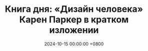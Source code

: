---
title: "Книга дня: «Дизайн человека» Карен Паркер в кратком изложении"
description: >-
  🌟 «Дизайн человека» — книга Карен Паркер, раскрывающая уникальную систему самопознания, которая сочетает астрологию, И-Цзин, каббалу и генетику. Познайте себя с книгой "Дизайн человека"! Раскройте потенциал через саморазвитие и духовность. Читайте обзор рабочей тетради!
date: 2024-10-15 00:00:00 +0800
categories: [Мышление, Конспекты-книг]
tags:
  [
    дизайн-человека,
    карен-паркер,
    саморазвитие,
    самопознание,
    духовность,
    личностный-рост,
    психология,
    осознанность,
    энергетика,
    личная-трансформация,
    внутренняя-гармония,
    жизненная-стратегия
  ]
image: 
alt: Обзор книги Дизайн человека Карен Паркер
fallback:
  - 
  -
---